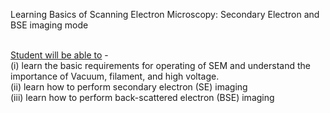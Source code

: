Learning Basics of Scanning Electron Microscopy: Secondary Electron and BSE imaging mode<br><br>

<u>Student will be able to</u> -<br>
(i)	learn the basic requirements for operating of SEM and understand the importance of Vacuum, filament, and high voltage.<br>
(ii)	learn how to perform secondary electron (SE) imaging<br>
(iii)	learn how to perform back-scattered electron (BSE) imaging
